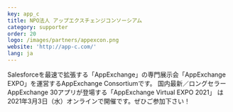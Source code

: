 ```yaml
---
key: app_c
title: NPO法人 アップエクスチェンジコンソーシアム
category: supporter
order: 20
logo: /images/partners/appexcon.png
website: 'http://app-c.com/'
lang: ja
---
```

Salesforceを最速で拡張する「AppExchange」の専門展示会「AppExchange EXPO」を運営するAppExchange Consortiumです。 国内最新／ロングセラーAppExchange 30アプリが登場する「AppExchange Virtual EXPO 2021」 は2021年3月3日（水）オンラインで開催です。ぜひご参加下さい！